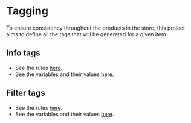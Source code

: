 # Tagging

To ensure consistency throughout the products in the store, this project aims to define all the tags that will be generated for a given item. 

## Info tags
- See the rules [here](files/schema_info_tags.txt).
- See the variables and their values [here](src/FormOptions.js).

## Filter tags
- See the rules [here](files/schema_filters_tags.txt).
- See the variables and their values [here](src/FilterTagOptions.js).